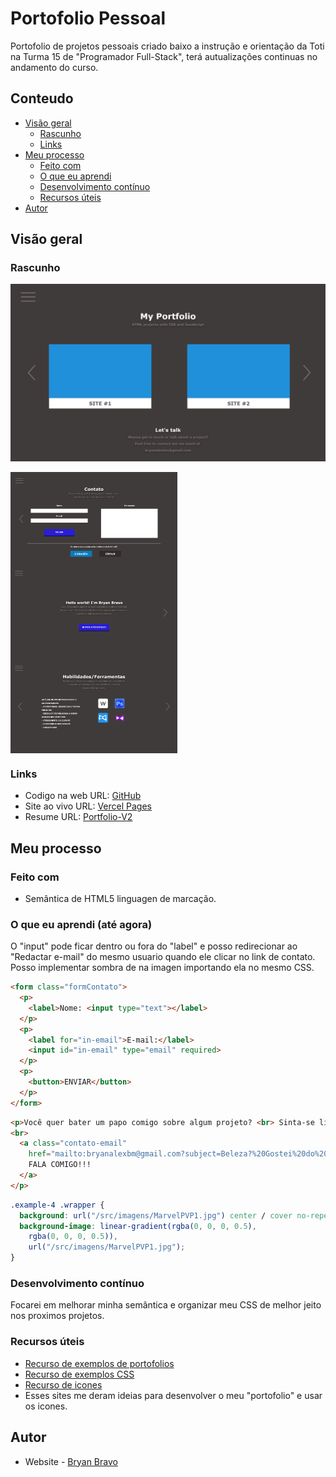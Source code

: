 # Portofolio Pessoal
Portofolio de projetos pessoais criado baixo a instrução e orientação da Toti na Turma 15 de "Programador Full-Stack", terá autualizações continuas no andamento do curso.

## Conteudo

- [Visão geral](#visao-geral)
  - [Rascunho](#rascunho)
  - [Links](#links)
- [Meu processo](#meu-processo)
  - [Feito com](#feito-com)
  - [O que eu aprendi](#o-que-eu-aprendi)
  - [Desenvolvimento contínuo](#desenvolvimento-contínuo)
  - [Recursos úteis](#recursos-uteis)
- [Autor](#autor)

## Visão geral

### Rascunho

![](/src/imagens/Portofolio.png)
<div> 
  <img align="center" height="150em" src="/src/imagens/Contato.png" />
  <img align="center" height="150em" src="/src/imagens/Sobre.png" />
  <img align="center" height="150em" src="/src/imagens/Habilidades.png" />
</div>

### Links

- Codigo na web URL: [GitHub](https://github.com/Akherox/portofolio)
- Site ao vivo URL: [Vercel Pages](https://portofolio-git-main-akherox.vercel.app/)
- Resume URL: [Portfolio-V2](https://portfolio-v2-w4kb-git-main-akheroxs-projects.vercel.app/)

## Meu processo

### Feito com

- Semântica de HTML5 linguagen de marcação.

### O que eu aprendi (até agora)

O "input" pode ficar dentro ou fora do "label" e posso redirecionar ao "Redactar e-mail" do mesmo usuario quando ele clicar no link de contato.
Posso implementar sombra de na imagen importando ela no mesmo CSS.

```html
<form class="formContato">
  <p>
    <label>Nome: <input type="text"></label>
  </p>
  <p>
    <label for="in-email">E-mail:</label>
    <input id="in-email" type="email" required>
  </p>
  <p>
    <button>ENVIAR</button>
  </p>
</form>
```
```html
<p>Você quer bater um papo comigo sobre algum projeto? <br> Sinta-se livre para me contatar pelo link:
<br>
  <a class="contato-email"
    href="mailto:bryanalexbm@gmail.com?subject=Beleza?%20Gostei%20do%20teu%20Portofolio...">
    FALA COMIGO!!!
  </a>
</p>
```
```css
.example-4 .wrapper {
  background: url("/src/imagens/MarvelPVP1.jpg") center / cover no-repeat;
  background-image: linear-gradient(rgba(0, 0, 0, 0.5),
    rgba(0, 0, 0, 0.5)),
    url("/src/imagens/MarvelPVP1.jpg");
}
```

### Desenvolvimento contínuo

Focarei em melhorar minha semântica e organizar meu CSS de melhor jeito nos proximos projetos.

### Recursos úteis

- [Recurso de exemplos de portofolios](https://themeforest.net/)
- [Recurso de exemplos CSS](https://codepen.io/)
- [Recurso de icones](https://devicon.dev/)
- Esses sites me deram ideias para desenvolver o meu "portofolio" e usar os icones.

## Autor

- Website - [Bryan Bravo](https://www.linkedin.com/in/alex-bravo-008-mk)
